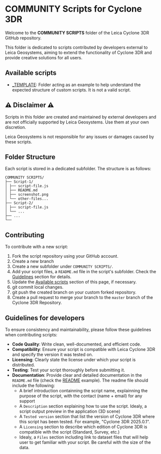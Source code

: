 # COMMUNITY Scripts for Cyclone 3DR

Welcome to the **COMMUNITY SCRIPTS** folder of the Leica Cyclone 3DR GitHub repository.

This folder is dedicated to scripts contributed by developers external to Leica Geosystems, aiming to extend the functionality of Cyclone 3DR and provide creative solutions for all users.

## Available scripts
- [_TEMPLATE](./_TEMPLATE/): Folder acting as an example to help understand the expected structure of custom scripts. It is not a valid script.

## ⚠️ Disclaimer ⚠️

Scripts in this folder are created and maintained by external developers and are not officially supported by Leica Geosystems. Use them at your own discretion. 

Leica Geosystems is not responsible for any issues or damages caused by these scripts.

## Folder Structure

Each script is stored in a dedicated subfolder. The structure is as follows:

```
COMMUNITY SCRIPTS/ 
├── Script-1/ 
│ ├── script-file.js 
│ ├── README.md
│ ├── screenshot.png
│ └── other-files...
├── Script-2/
│ ├── script-file.js
│ └── ...
├── ...  
└── 
```

## Contributing

To contribute with a new script:
1. Fork the script repository using your GitHub account.
2. Create a new branch
2. Create a new subfolder under `COMMUNITY SCRIPTS/`.
3. Add your script files, a `README.md` file in the script's subfolder. Check the [Guidelines](<# Guidelines for developers>) section for details.
5. Update the [Available scripts](<# Available scripts>) section of this page, if necessary.
6. git commit local changes.
7. git push the created branch on your custom forked repository.
8. Create a pull request to merge your branch to the `master` branch of the Cyclone 3DR Repository.

## Guidelines for developers

To ensure consistency and maintainability, please follow these guidelines when contributing scripts:
- **Code Quality**: Write clean, well-documented, and efficient code.
- **Compatibility**: Ensure your script is compatible with Leica Cyclone 3DR and specify the version it was tested on.
- **Licensing**: Clearly state the license under which your script is distributed.
- **Testing**: Test your script thoroughly before submitting it.
- **Documentation**: Provide clear and detailed documentation in the `README.md` file (check the [README](./_TEMPLATE/README.md) example). The readme file should include the following:
    - A brief introduction containning the script name, explainning the purpose of the script, with the contact (name + email) for any support
    - A `Description` section explaining how to use the script. Idealy, a script output preview in the application (3D scene)
    - A `Tested version` section that list the version of Cyclone 3DR where this script has been tested. For example, "Cyclone 3DR 2025.0.1".
    - A `Licensing` section to describe which edition of Cyclone 3DR is compatible with the script (Standard, Survey, etc.)
    - Idealy, a `Files` section including link to dataset files that will help user to get familiar with your script. Be careful with the size of the data.